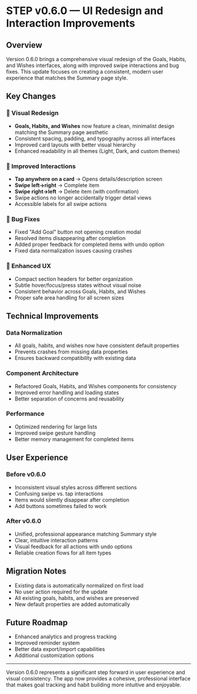 # STEP v0.6.0 — UI Redesign and Interaction Improvements

## Overview
Version 0.6.0 brings a comprehensive visual redesign of the Goals, Habits, and Wishes interfaces, along with improved swipe interactions and bug fixes. This update focuses on creating a consistent, modern user experience that matches the Summary page style.

## Key Changes

### 🎨 Visual Redesign
- **Goals, Habits, and Wishes** now feature a clean, minimalist design matching the Summary page aesthetic
- Consistent spacing, padding, and typography across all interfaces
- Improved card layouts with better visual hierarchy
- Enhanced readability in all themes (Light, Dark, and custom themes)

### 🔄 Improved Interactions
- **Tap anywhere on a card** → Opens details/description screen
- **Swipe left→right** → Complete item
- **Swipe right→left** → Delete item (with confirmation)
- Swipe actions no longer accidentally trigger detail views
- Accessible labels for all swipe actions

### 🐛 Bug Fixes
- Fixed "Add Goal" button not opening creation modal
- Resolved items disappearing after completion
- Added proper feedback for completed items with undo option
- Fixed data normalization issues causing crashes

### 📱 Enhanced UX
- Compact section headers for better organization
- Subtle hover/focus/press states without visual noise
- Consistent behavior across Goals, Habits, and Wishes
- Proper safe area handling for all screen sizes

## Technical Improvements

### Data Normalization
- All goals, habits, and wishes now have consistent default properties
- Prevents crashes from missing data properties
- Ensures backward compatibility with existing data

### Component Architecture
- Refactored Goals, Habits, and Wishes components for consistency
- Improved error handling and loading states
- Better separation of concerns and reusability

### Performance
- Optimized rendering for large lists
- Improved swipe gesture handling
- Better memory management for completed items

## User Experience

### Before v0.6.0
- Inconsistent visual styles across different sections
- Confusing swipe vs. tap interactions
- Items would silently disappear after completion
- Add buttons sometimes failed to work

### After v0.6.0
- Unified, professional appearance matching Summary style
- Clear, intuitive interaction patterns
- Visual feedback for all actions with undo options
- Reliable creation flows for all item types

## Migration Notes
- Existing data is automatically normalized on first load
- No user action required for the update
- All existing goals, habits, and wishes are preserved
- New default properties are added automatically

## Future Roadmap
- Enhanced analytics and progress tracking
- Improved reminder system
- Better data export/import capabilities
- Additional customization options

---

Version 0.6.0 represents a significant step forward in user experience and visual consistency. The app now provides a cohesive, professional interface that makes goal tracking and habit building more intuitive and enjoyable.
